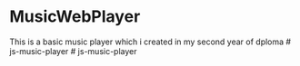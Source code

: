 # MusicWebPlayer
 This is a basic music player which i created in my second year of dploma
#   j s - m u s i c - p l a y e r  
 # js-music-player
